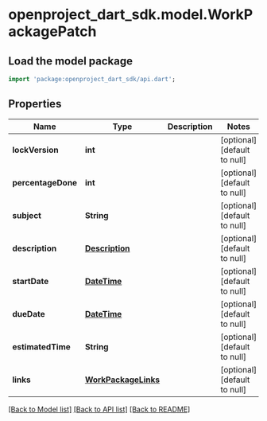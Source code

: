 # openproject_dart_sdk.model.WorkPackagePatch

## Load the model package
```dart
import 'package:openproject_dart_sdk/api.dart';
```

## Properties
Name | Type | Description | Notes
------------ | ------------- | ------------- | -------------
**lockVersion** | **int** |  | [optional] [default to null]
**percentageDone** | **int** |  | [optional] [default to null]
**subject** | **String** |  | [optional] [default to null]
**description** | [**Description**](Description.md) |  | [optional] [default to null]
**startDate** | [**DateTime**](DateTime.md) |  | [optional] [default to null]
**dueDate** | [**DateTime**](DateTime.md) |  | [optional] [default to null]
**estimatedTime** | **String** |  | [optional] [default to null]
**links** | [**WorkPackageLinks**](WorkPackageLinks.md) |  | [optional] [default to null]

[[Back to Model list]](../README.md#documentation-for-models) [[Back to API list]](../README.md#documentation-for-api-endpoints) [[Back to README]](../README.md)


